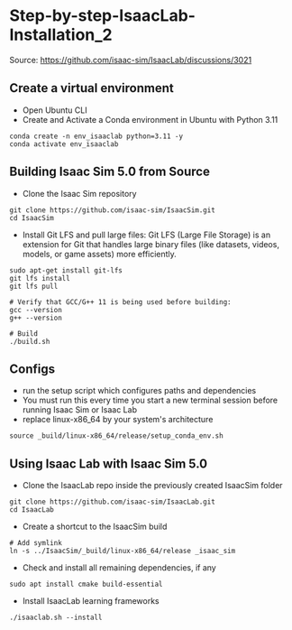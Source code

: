 # Step-by-step-IsaacLab-Installation_2

Source: https://github.com/isaac-sim/IsaacLab/discussions/3021

## Create a virtual environment
- Open Ubuntu CLI
- Create and Activate a Conda environment in Ubuntu with Python 3.11
```
conda create -n env_isaaclab python=3.11 -y
conda activate env_isaaclab
```

## Building Isaac Sim 5.0 from Source

- Clone the Isaac Sim repository
```
git clone https://github.com/isaac-sim/IsaacSim.git 
cd IsaacSim
```

- Install Git LFS and pull large files: Git LFS (Large File Storage) is an extension for Git that handles large binary files (like datasets, videos, models, or game assets) more efficiently.
```
sudo apt-get install git-lfs
git lfs install
git lfs pull
```

```
# Verify that GCC/G++ 11 is being used before building:
gcc --version
g++ --version
```

```
# Build
./build.sh
```

## Configs

- run the setup script which configures paths and dependencies
- You must run this every time you start a new terminal session before running Isaac Sim or Isaac Lab
- replace linux-x86_64 by your system's architecture
```
source _build/linux-x86_64/release/setup_conda_env.sh
```

## Using Isaac Lab with Isaac Sim 5.0

- Clone the IsaacLab repo inside the previously created IsaacSim folder
```
git clone https://github.com/isaac-sim/IsaacLab.git
cd IsaacLab
```

- Create a shortcut to the IsaacSim build
```
# Add symlink
ln -s ../IsaacSim/_build/linux-x86_64/release _isaac_sim
```

- Check and install all remaining dependencies, if any
```
sudo apt install cmake build-essential
```

- Install IsaacLab learning frameworks
```
./isaaclab.sh --install
```


